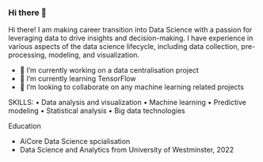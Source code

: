### Hi there 👋
Hi there! I am making career transition into Data Science with a passion for leveraging data to drive insights and decision-making. I have experience in various aspects of the data science lifecycle, including data collection, pre-processing, modeling, and visualization.



- 🔭 I’m currently working on a data centralisation project
- 🌱 I’m currently learning TensorFlow 
- 👯 I’m looking to collaborate on any machine learning related projects

SKILLS:
•	Data analysis and visualization
•	Machine learning
•	Predictive modeling
•	Statistical analysis
•	Big data technologies

Education
- AiCore Data Science spcialisation 
- Data Science and Analytics from University of Westminster, 2022




